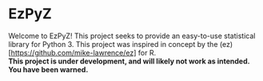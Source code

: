 # EzPyZ

Welcome to EzPyZ! This project seeks to provide an easy-to-use statistical library for Python 3. This project was inspired in concept by the (ez)[https://github.com/mike-lawrence/ez] for R.  
**This project is under development, and will likely not work as intended. You have been warned.**
